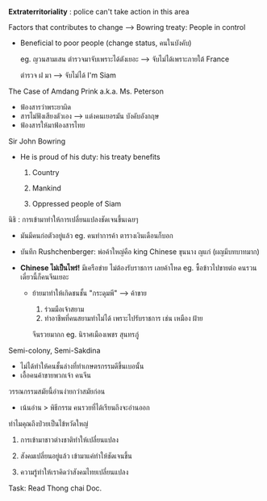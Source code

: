 **Extraterritoriality** : police can't take action in this area



Factors that contributes to change --> Bowring treaty: People in control

- Beneficial to poor people (change status, คนในบังคับ)

  eg. ญวนสามเสน ตำรวจมาจับเพราะได้ตังเยอะ --> จับไม่ได้เพราะภายใต้ France

  ตำรวจ ฝ มา --> จับไม่ได้ I'm Siam



The Case of Amdang Prink a.k.a. Ms. Peterson

* ฟ้องสารว่าพระยาผิด
* สารไม่ฟังเสียงตัวเอง --> แต่งคนเยอรมัน บังคับอังกฤษ
* ฟ้องสารให้มาฟ้องสารไทย



Sir John Bowring

* He is proud of his duty: his treaty benefits

  1. Country

  2. Mankind

  3. Oppressed people of Siam



นิธิ : การเข้ามาทำให้การเปลี่ยนแปลงชัดเจนขึ้นเฉยๆ

- มันมีคนก่อตัวอยู่แล้ว eg. คนทำการค้า ตารางเงินเดือนก็บอก

- บันทึก Rushchenberger: พ่อค้าใหญ่คือ king Chinese ขุนนาง ญแก่ (ผญมีบทบาทมาก)

- **Chinese ไม่เป็นไพร่!** มีเครือข่าย ไม่ต้องรับราชการ เลยค้าโหด eg. ซื้อข้าวไปขายต่อ คนรวนเดี๋ยวนี้ก็คนจีนเยอะ

  - ย้ายมาทำให้เกิดชนชั้น "กระดุมพี"  --> ค้าขาย

    1. ร่วมมือเจ้าสยาม
    2. ทำอาชีพที่คนสยามทำไม่ได้ เพราะไปรับราชการ เช่น เหมือง ฝ้าย

    จีนรวยมากก eg. นิราศเมืองเพชร สุนทรภู่ 



Semi-colony, Semi-Sakdina

- ไม่ได้ทำให้คนชั้นล่างที่ทำเกษตรกรรมดีขึ้นเบอนั้น
- เอื้อคนค้าขายพวกเจ้า คนจีน



วรรณกรรมสมัยนี้อ่านง่ายกว่าสมัยก่อน

- เน้นอ่าน > พิธีกรรม คนรวยที่ได้เรียนถึงจะอ่านออก


ทำไมคุณถึงป่วยเป็นไข้หวัดใหญ่

1. การเข้ามาชาวต่างชาติทำให้เปลี่ยนแปลง

2. สังคมเปลี่ยนอยู่แล้ว เข้ามาแค่ทำให้ชัดเจนขึ้น

3. ความรู้ทำให้เราคิดว่าสังคมไทยเปลี่ยนแปลง



Task: Read Thong chai Doc.

